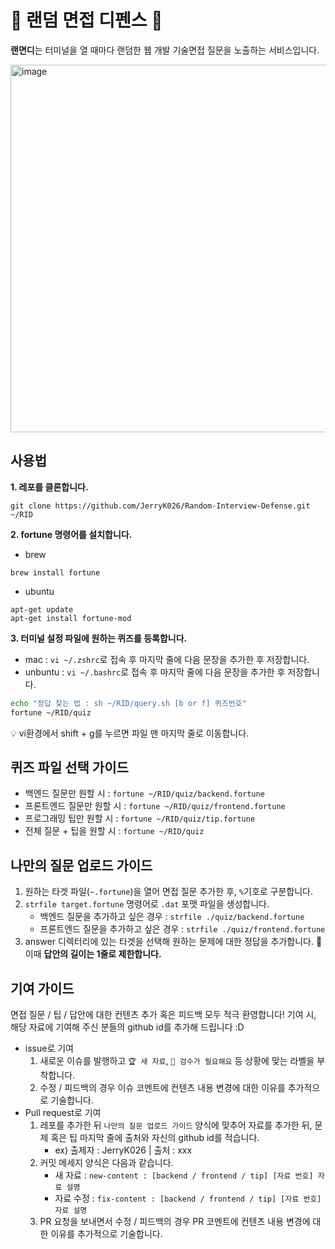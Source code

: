# 🏰 랜덤 면접 디펜스 🏰
<b>랜면디</b>는 터미널을 열 때마다 랜덤한 웹 개발 기술면접 질문을 노출하는 서비스입니다.

<img width="588" alt="image" src="https://user-images.githubusercontent.com/55067949/211290409-ce0992db-16b6-4fee-baff-f227512e829b.png">

## 사용법
<b>1. 레포를 클론합니다.</b>
```
git clone https://github.com/JerryK026/Random-Interview-Defense.git ~/RID
```

<b>2. fortune 명령어를 설치합니다.</b>
- brew
```
brew install fortune
```
- ubuntu
```
apt-get update
apt-get install fortune-mod
```

<b>3. 터미널 설정 파일에 원하는 퀴즈를 등록합니다.</b>
- mac : `vi ~/.zshrc`로 접속 후 마지막 줄에 다음 문장을 추가한 후 저장합니다.
- unbuntu : `vi ~/.bashrc`로 접속 후 마지막 줄에 다음 문장을 추가한 후 저장합니다.


```bash
echo "정답 찾는 법 : sh ~/RID/query.sh [b or f] 퀴즈번호"
fortune ~/RID/quiz
```

💡 vi환경에서 shift + g를 누르면 파일 맨 마지막 줄로 이동합니다.


## 퀴즈 파일 선택 가이드
- 백엔드 질문만 원할 시 : `fortune ~/RID/quiz/backend.fortune`
- 프론트엔드 질문만 원할 시 : `fortune ~/RID/quiz/frontend.fortune`
- 프로그래밍 팁만 원할 시 : `fortune ~/RID/quiz/tip.fortune`
- 전체 질문 + 팁을 원할 시 : `fortune ~/RID/quiz`

## 나만의 질문 업로드 가이드
1. 원하는 타겟 파일(`~.fortune`)을 열어 면접 질문 추가한 후, `%`기호로 구분합니다.
2. `strfile target.fortune` 명령어로 `.dat` 포맷 파일을 생성합니다.
   - 백엔드 질문을 추가하고 싶은 경우 : `strfile ./quiz/backend.fortune`
   - 프론트엔드 질문을 추가하고 싶은 경우 : `strfile ./quiz/frontend.fortune`
3. answer 디렉터리에 있는 타겟을 선택해 원하는 문제에 대한 정답을 추가합니다. 🚨 이때 <b>답안의 길이는 1줄로 제한합니다.</b>

## 기여 가이드
면접 질문 / 팁 / 답안에 대한 컨텐츠 추가 혹은 피드백 모두 적극 환영합니다!
기여 시, 해당 자료에 기여해 주신 분들의 github id를 추가해 드립니다 :D
- issue로 기여
   1. 새로운 이슈를 발행하고 `🏆 새 자료`, `🚨 검수가 필요해요` 등 상황에 맞는 라벨을 부착합니다.
   2. 수정 / 피드백의 경우 이슈 코멘트에 컨텐츠 내용 변경에 대한 이유를 추가적으로 기술합니다.
- Pull request로 기여
   1. 레포를 추가한 뒤 `나만의 질문 업로드 가이드` 양식에 맞추어 자료를 추가한 뒤, 문제 혹은 팁 마지막 줄에 출처와 자신의 github id를 적습니다.
      - ex) 출제자 : JerryK026 | 출처 : xxx
   2. 커밋 메세지 양식은 다음과 같습니다.
      - 새 자료 : `new-content : [backend / frontend / tip] [자료 번호] 자료 설명`
      - 자료 수정 : `fix-content : [backend / frontend / tip] [자료 번호] 자료 설명`
   3. PR 요청을 보내면서 수정 / 피드백의 경우 PR 코멘트에 컨텐츠 내용 변경에 대한 이유를 추가적으로 기술합니다.